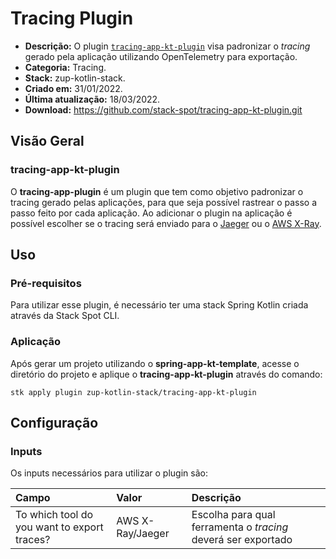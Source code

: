 # Tracing Plugin

- **Descrição:** O plugin [`tracing-app-kt-plugin`](https://github.com/stack-spot/tracing-app-kt-plugin.git) visa padronizar o *tracing* gerado pela aplicação utilizando OpenTelemetry para exportação.
- **Categoria:** Tracing.
- **Stack:** zup-kotlin-stack.
- **Criado em:** 31/01/2022.
- **Última atualização:** 18/03/2022.
- **Download:** https://github.com/stack-spot/tracing-app-kt-plugin.git


## **Visão Geral**
### **tracing-app-kt-plugin**

O **tracing-app-plugin** é um plugin que tem como objetivo padronizar o tracing gerado pelas aplicações, para que seja possível rastrear o passo a passo feito por cada aplicação. Ao adicionar o plugin na aplicação é possível escolher se o tracing será enviado para o [Jaeger](https://www.jaegertracing.io/) ou o [AWS X-Ray](https://aws.amazon.com/pt/xray/).

## **Uso**

### **Pré-requisitos**
Para utilizar esse plugin, é necessário ter uma stack Spring Kotlin criada através da Stack Spot CLI.

### **Aplicação**
Após gerar um projeto utilizando o **spring-app-kt-template**, acesse o diretório do projeto e aplique o **tracing-app-kt-plugin** através do comando:

```
stk apply plugin zup-kotlin-stack/tracing-app-kt-plugin
```

## **Configuração**

### **Inputs**
Os inputs necessários para utilizar o plugin são:

| **Campo** | **Valor** | **Descrição** |
| :--- | :--- | :--- |
| To which tool do you want to export traces?| AWS X-Ray/Jaeger | Escolha para qual ferramenta o *tracing* deverá ser exportado |
